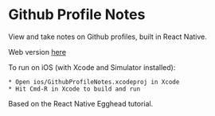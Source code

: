 # Github Profile Notes

View and take notes on Github profiles, built in React Native.

Web version [here](https://github.com/tigershen23/github-profile-notes)

To run on iOS (with Xcode and Simulator installed):

```
* Open ios/GithubProfileNotes.xcodeproj in Xcode
* Hit Cmd-R in Xcode to build and run
```

Based on the React Native Egghead tutorial.
